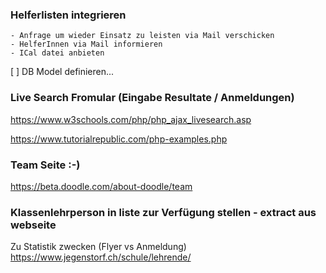 ### Helferlisten integrieren
    - Anfrage um wieder Einsatz zu leisten via Mail verschicken
    - HelferInnen via Mail informieren
    - ICal datei anbieten

[ ] DB Model definieren...

### Live Search Fromular (Eingabe Resultate / Anmeldungen)
https://www.w3schools.com/php/php_ajax_livesearch.asp

https://www.tutorialrepublic.com/php-examples.php


### Team Seite :-)
https://beta.doodle.com/about-doodle/team


### Klassenlehrperson in liste zur Verfügung stellen - extract aus webseite  
Zu Statistik zwecken (Flyer vs Anmeldung)
https://www.jegenstorf.ch/schule/lehrende/
    

